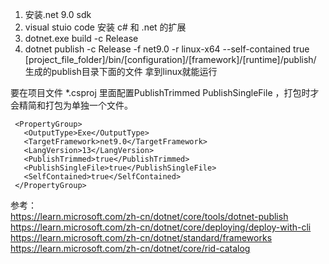1. 安装.net 9.0 sdk 
2. visual stuio code 安装 c# 和 .net 的扩展
3. dotnet.exe build -c Release
4. dotnet publish -c Release -f net9.0 -r linux-x64 --self-contained true
   [project_file_folder]/bin/[configuration]/[framework]/[runtime]/publish/   
   生成的publish目录下面的文件 拿到linux就能运行

要在项目文件 *.csproj  里面配置PublishTrimmed  PublishSingleFile ，打包时才会精简和打包为单独一个文件。
 ```text
  <PropertyGroup>
    <OutputType>Exe</OutputType>
    <TargetFramework>net9.0</TargetFramework>
    <LangVersion>13</LangVersion>
    <PublishTrimmed>true</PublishTrimmed>
    <PublishSingleFile>true</PublishSingleFile>
    <SelfContained>true</SelfContained>
  </PropertyGroup>
````
   
参考：   
https://learn.microsoft.com/zh-cn/dotnet/core/tools/dotnet-publish   
https://learn.microsoft.com/zh-cn/dotnet/core/deploying/deploy-with-cli   
https://learn.microsoft.com/zh-cn/dotnet/standard/frameworks   
https://learn.microsoft.com/zh-cn/dotnet/core/rid-catalog   
